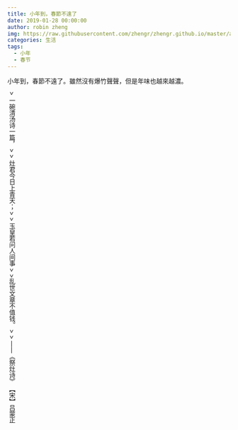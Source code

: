 ```yaml
---
title: 小年到，春節不遠了
date: 2019-01-28 00:00:00
author: robin zheng
img: https://raw.githubusercontent.com/zhengr/zhengr.github.io/master/assets/images/lang-image-zh-hant.jpg
categories: 生活
tags:
  - 小年
  - 春节
---
```


小年到，春節不遠了。雖然沒有爆竹聲聲，但是年味也越來越濃。

<!--more-->

<style>
  .page__header .header__brand path {
    fill: rgba(255, 255, 255, .95);
  }
</style>

<div style="writing-mode: vertical-rl;" markdown="1">
> 一碗清汤诗一篇，
>
> 灶君今日上青天；
>
> 玉皇若问人间事
>
>乱世文章不值钱。
>
> ——《祭灶诗》 【宋】吕蒙正
</div>



